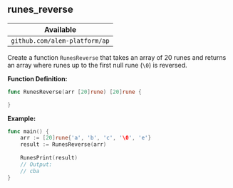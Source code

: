 ## runes_reverse


| Available                     |
| ----------------------------- |
| `github.com/alem-platform/ap` |

Create a function `RunesReverse` that takes an array of 20 runes and returns an array where runes up to the first null rune (`\0`) is reversed.

**Function Definition:**

```go
func RunesReverse(arr [20]rune) [20]rune {

}
```

**Example:**

```go
func main() {
    arr := [20]rune{'a', 'b', 'c', '\0', 'e'}
    result := RunesReverse(arr)
    
    RunesPrint(result)
    // Output:
    // cba
}
```
